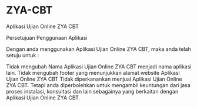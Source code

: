 # ZYA-CBT
Aplikasi Ujian Online ZYA CBT

Persetujuan Penggunaan Aplikasi

Dengan anda menggunakan Aplikasi Ujian Online ZYA CBT, maka anda telah setuju untuk :

Tidak mengubah Nama Aplikasi Ujian Online ZYA CBT menjadi nama aplikasi lain.
Tidak mengubah footer yang menunjukkan alamat website Aplikasi Ujian Online ZYA CBT
Tidak diperkanankan menjual Aplikasi Ujian Online ZYA CBT. Tetapi anda diperbolehkan untuk mengambil keuntungan dari jasa proses instalasi, konsultasi dan lain sebagainya yang berkaitan dengan Aplikasi Ujian Online ZYA CBT.
